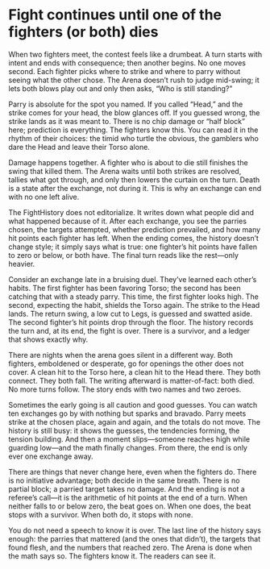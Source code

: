 # Fight continues until one of the fighters (or both) dies

When two fighters meet, the contest feels like a drumbeat. A turn starts with intent and ends with consequence; then another begins. No one moves second. Each fighter picks where to strike and where to parry without seeing what the other chose. The Arena doesn’t rush to judge mid-swing; it lets both blows play out and only then asks, “Who is still standing?”

Parry is absolute for the spot you named. If you called “Head,” and the strike comes for your head, the blow glances off. If you guessed wrong, the strike lands as it was meant to. There is no chip damage or “half block” here; prediction is everything. The fighters know this. You can read it in the rhythm of their choices: the timid who turtle the obvious, the gamblers who dare the Head and leave their Torso alone.

Damage happens together. A fighter who is about to die still finishes the swing that killed them. The Arena waits until both strikes are resolved, tallies what got through, and only then lowers the curtain on the turn. Death is a state after the exchange, not during it. This is why an exchange can end with no one left alive.

The FightHistory does not editorialize. It writes down what people did and what happened because of it. After each exchange, you see the parries chosen, the targets attempted, whether prediction prevailed, and how many hit points each fighter has left. When the ending comes, the history doesn’t change style; it simply says what is true: one fighter’s hit points have fallen to zero or below, or both have. The final turn reads like the rest—only heavier.

Consider an exchange late in a bruising duel. They’ve learned each other’s habits. The first fighter has been favoring Torso; the second has been catching that with a steady parry. This time, the first fighter looks high. The second, expecting the habit, shields the Torso again. The strike to the Head lands. The return swing, a low cut to Legs, is guessed and swatted aside. The second fighter’s hit points drop through the floor. The history records the turn and, at its end, the fight is over. There is a survivor, and a ledger that shows exactly why.

There are nights when the arena goes silent in a different way. Both fighters, emboldened or desperate, go for openings the other does not cover. A clean hit to the Torso here, a clean hit to the Head there. They both connect. They both fall. The writing afterward is matter-of-fact: both died. No more turns follow. The story ends with two names and two zeroes.

Sometimes the early going is all caution and good guesses. You can watch ten exchanges go by with nothing but sparks and bravado. Parry meets strike at the chosen place, again and again, and the totals do not move. The history is still busy: it shows the guesses, the tendencies forming, the tension building. And then a moment slips—someone reaches high while guarding low—and the math finally changes. From there, the end is only ever one exchange away.

There are things that never change here, even when the fighters do. There is no initiative advantage; both decide in the same breath. There is no partial block; a parried target takes no damage. And the ending is not a referee’s call—it is the arithmetic of hit points at the end of a turn. When neither falls to or below zero, the beat goes on. When one does, the beat stops with a survivor. When both do, it stops with none.

You do not need a speech to know it is over. The last line of the history says enough: the parries that mattered (and the ones that didn’t), the targets that found flesh, and the numbers that reached zero. The Arena is done when the math says so. The fighters know it. The readers can see it.